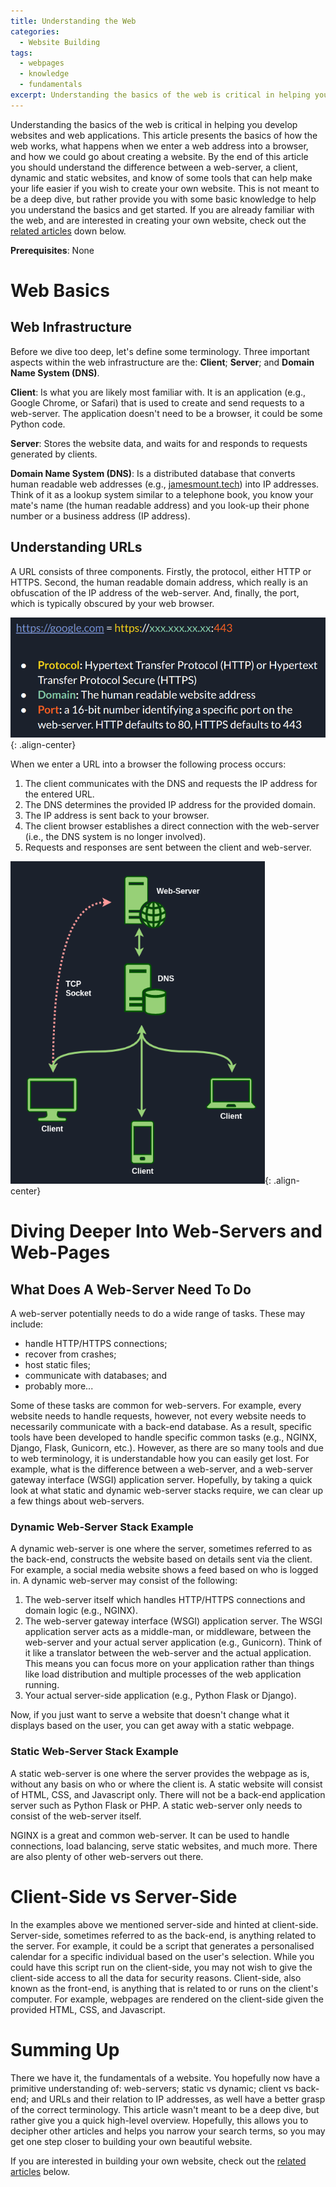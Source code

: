 ```yaml
---
title: Understanding the Web
categories:
  - Website Building
tags:
  - webpages
  - knowledge
  - fundamentals
excerpt: Understanding the basics of the web is critical in helping you develop website and web applications. This article presents the basics of how the web works, what happens when we enter a web address into a browser, and how we could go about creating a website. By the end of this article you should understand the difference between a web-server, a client, dynamic and static websites, and know of some tools that can help make your life easier if you wish to create your own website.
---
```


Understanding the basics of the web is critical in helping you develop websites and web applications. This article presents the basics of how the web works, what happens when we enter a web address into a browser, and how we could go about creating a website. By the end of this article you should understand the difference between a web-server, a client, dynamic and static websites, and know of some tools that can help make your life easier if you wish to create your own website. This is not meant to be a deep dive, but rather provide you with some basic knowledge to help you understand the basics and get started. If you are already familiar with the web, and are interested in creating your own website, check out the <a href="javascript: document.body.scrollIntoView(false);">related articles</a> down below.

**Prerequisites**: None

# Web Basics

## Web Infrastructure

Before we dive too deep, let's define some terminology. Three important aspects within the web infrastructure are the: **Client**; **Server**; and **Domain Name System (DNS)**.

**Client**: Is what you are likely most familiar with. It is an application (e.g., Google Chrome, or Safari) that is used to create and send requests to a web-server. The application doesn't need to be a browser, it could be some Python code.

**Server**: Stores the website data, and waits for and responds to requests generated by clients.

**Domain Name System (DNS)**: Is a distributed database that converts human readable web addresses (e.g., [jamesmount.tech](jamesmount.tech)) into IP addresses. Think of it as a lookup system similar to a telephone book, you know your mate's name (the human readable address) and you look-up their phone number or a business address (IP address).

## Understanding URLs

A URL consists of three components. Firstly, the protocol, either HTTP or HTTPS. Second, the human readable domain address, which really is an obfuscation of the IP address of the web-server. And, finally, the port, which is typically obscured by your web browser.

![URL](/assets/images/posts/understanding_the_web/urls.png){: .align-center}

When we enter a URL into a browser the following process occurs:

1. The client communicates with the DNS and requests the IP address for the entered URL.
2. The DNS determines the provided IP address for the provided domain.
3. The IP address is sent back to your browser.
4. The client browser establishes a direct connection with the web-server (i.e., the DNS system is no longer involved).
5. Requests and responses are sent between the client and web-server.

![Web Infrastructure](/assets/images/posts/understanding_the_web/web-infrastructure.png){: .align-center}


# Diving Deeper Into Web-Servers and Web-Pages

## What Does A Web-Server Need To Do

A web-server potentially needs to do a wide range of tasks. These may include:

- handle HTTP/HTTPS connections;
- recover from crashes;
- host static files;
- communicate with databases; and
- probably more...

Some of these tasks are common for web-servers. For example, every website needs to handle requests, however, not every website needs to necessarily communicate with a back-end database. As a result, specific tools have been developed to handle specific common tasks (e.g., NGINX, Django, Flask, Gunicorn, etc.). However, as there are so many tools and due to web terminology, it is understandable how you can easily get lost. For example, what is the difference between a web-server, and a web-server gateway interface (WSGI) application server. Hopefully, by taking a quick look at what static and dynamic web-server stacks require, we can clear up a few things about web-servers.

### Dynamic Web-Server Stack Example

A dynamic web-server is one where the server, sometimes referred to as the back-end, constructs the website based on details sent via the client. For example, a social media website shows a feed based on who is logged in. A dynamic web-server may consist of the following:

1. The web-server itself which handles HTTP/HTTPS connections and domain logic (e.g., NGINX).
2. The web-server gateway interface (WSGI) application server. The WSGI application server acts as a middle-man, or middleware, between the web-server and your actual server application (e.g., Gunicorn). Think of it like a translator between the web-server and the actual application. This means you can focus more on your application rather than things like load distribution and multiple processes of the web application running.
3. Your actual server-side application (e.g., Python Flask or Django).

Now, if you just want to serve a website that doesn't change what it displays based on the user, you can get away with a static webpage.

### Static Web-Server Stack Example

A static web-server is one where the server provides the webpage as is, without any basis on who or where the client is. A static website will consist of HTML, CSS, and Javascript only. There will not be a back-end application server such as Python Flask or PHP. A static web-server only needs to consist of the web-server itself. 

NGINX is a great and common web-server. It can be used to handle connections, load balancing, serve static websites, and much more. There are also plenty of other web-servers out there.

# Client-Side vs Server-Side

In the examples above we mentioned server-side and hinted at client-side. Server-side, sometimes referred to as the back-end, is anything related to the server. For example, it could be a script that generates a personalised calendar for a specific individual based on the user's selection. While you could have this script run on the client-side, you may not wish to give the client-side access to all the data for security reasons. Client-side, also known as the front-end, is anything that is related to or runs on the client's computer. For example, webpages are rendered on the client-side given the provided HTML, CSS, and Javascript.


# Summing Up

There we have it, the fundamentals of a website. You hopefully now have a primitive understanding of: web-servers; static vs dynamic; client vs back-end; and URLs and their relation to IP addresses, as well have a better grasp of the correct terminology. This article wasn't meant to be a deep dive, but rather give you a quick high-level overview. Hopefully, this allows you to decipher other articles and helps you narrow your search terms, so you may get one step closer to building your own beautiful website.

If you are interested in building your own website, check out the <a href="javascript: document.body.scrollIntoView(false);">related articles</a> below.



